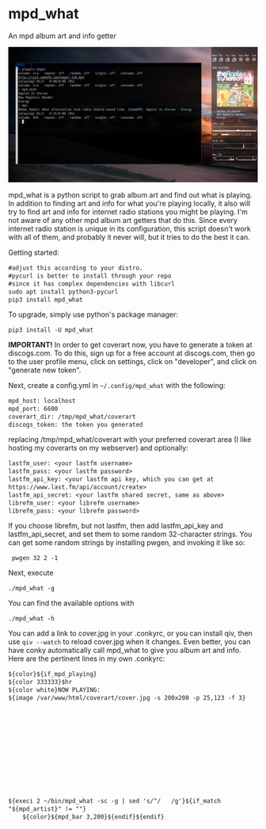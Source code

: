 # mpd_what
An mpd album art and info getter

![screenshot](mpd_what_desk2.png "mpd_what with conky")

mpd_what is a python script to grab album art and find out what is playing. In addition to finding art and info for what you're playing locally, it also will try to find art and info for internet radio stations you might be playing. I'm not aware of any other mpd album art getters that do this. Since every internet radio station is unique in its configuration, this script doesn't work with all of them, and probably it never will, but it tries to do the best it can.

Getting started:

    #adjust this according to your distro.
    #pycurl is better to install through your repo
    #since it has complex dependencies with libcurl
    sudo apt install python3-pycurl
    pip3 install mpd_what

To upgrade, simply use python's package manager:

    pip3 install -U mpd_what

**IMPORTANT!** In order to get coverart now, you have to generate a token at discogs.com. To do this, sign up for a free account at discogs.com,
then go to the user profile menu, click on settings, click on "developer", and click on "generate new token".
    
Next, create a config.yml in `~/.config/mpd_what` with the following:

    mpd_host: localhost
    mpd_port: 6600
    coverart_dir: /tmp/mpd_what/coverart
    discogs_token: the token you generated
    
replacing /tmp/mpd_what/coverart with your preferred coverart area (I like hosting my coverarts on my webserver) and optionally:

    lastfm_user: <your lastfm username>
    lastfm_pass: <your lastfm password>
    lastfm_api_key: <your lastfm api key, which you can get at https://www.last.fm/api/account/create>
    lastfm_api_secret: <your lastfm shared secret, same as above>
    librefm_user: <your librefm username>
    librefm_pass: <your librefm password>
    
 If you choose librefm, but not lastfm, then add lastfm_api_key and lastfm_api_secret, and set them to some random 32-character strings. You can get some random strings by installing pwgen, and invoking it like so:
 
     pwgen 32 2 -1
     
Next, execute
    
    ./mpd_what -g

You can find the available options with

    ./mpd_what -h

You can add a link to cover.jpg in your .conkyrc, or you can install qiv, then use `qiv --watch` to reload cover.jpg when it changes. Even better, you can have conky automatically call mpd_what to give you album art and info. Here are the pertinent lines in my own .conkyrc:

    ${color}${if_mpd_playing}
    ${color 333333}$hr
    ${color white}NOW PLAYING:
    ${image /var/www/html/coverart/cover.jpg -s 200x200 -p 25,123 -f 3}
    
    
    
    
    
    
    
    
    
    
    
    
    ${execi 2 ~/bin/mpd_what -sc -g | sed 's/^/   /g'}${if_match "${mpd_artist}" != ""}
        ${color}${mpd_bar 3,200}${endif}${endif}


